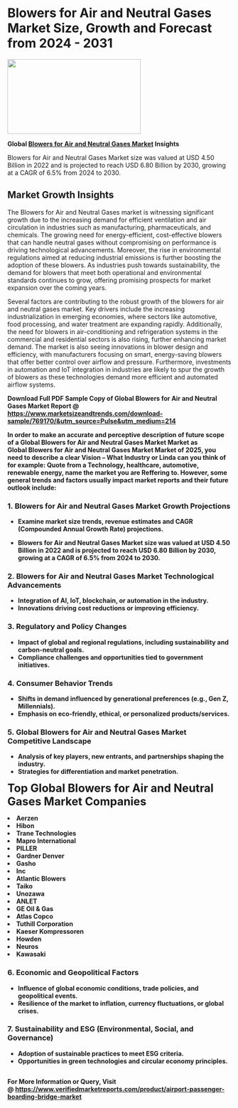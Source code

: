 <H1>Blowers for Air and Neutral Gases Market Size, Growth and Forecast from 2024 - 2031</H1><img class="aligncenter size-medium wp-image-584254" src="https://thirdeyenews.in/wp-content/uploads/2024/09/Global-Market-Research-300x168.jpeg" alt="" width="300" height="168" /><p><strong>Global&nbsp;<a href="https://www.marketsizeandtrends.com/download-sample/769170/&amp;utm_source=Pulse&amp;utm_medium=214">Blowers for Air and Neutral Gases Market</a> Insights</strong></p><p>Blowers for Air and Neutral Gases Market size was valued at USD 4.50 Billion in 2022 and is projected to reach USD 6.80 Billion by 2030, growing at a CAGR of 6.5% from 2024 to 2030.</p><p><h2>Market Growth Insights</h2> <p>The Blowers for Air and Neutral Gases market is witnessing significant growth due to the increasing demand for efficient ventilation and air circulation in industries such as manufacturing, pharmaceuticals, and chemicals. The growing need for energy-efficient, cost-effective blowers that can handle neutral gases without compromising on performance is driving technological advancements. Moreover, the rise in environmental regulations aimed at reducing industrial emissions is further boosting the adoption of these blowers. As industries push towards sustainability, the demand for blowers that meet both operational and environmental standards continues to grow, offering promising prospects for market expansion over the coming years.</p> <p><strong></strong></p> <p>Several factors are contributing to the robust growth of the blowers for air and neutral gases market. Key drivers include the increasing industrialization in emerging economies, where sectors like automotive, food processing, and water treatment are expanding rapidly. Additionally, the need for blowers in air-conditioning and refrigeration systems in the commercial and residential sectors is also rising, further enhancing market demand. The market is also seeing innovations in blower design and efficiency, with manufacturers focusing on smart, energy-saving blowers that offer better control over airflow and pressure. Furthermore, investments in automation and IoT integration in industries are likely to spur the growth of blowers as these technologies demand more efficient and automated airflow systems. <p><strong></p><p><span class=""><strong>Download Full PDF Sample Copy of Global Blowers for Air and Neutral Gases Market Report</strong> @ <a href="https://www.marketsizeandtrends.com/download-sample/769170/&amp;utm_source=Pulse&amp;utm_medium=214" target="_blank">https://www.marketsizeandtrends.com/download-sample/769170/&amp;utm_source=Pulse&amp;utm_medium=214</a></span></p><p>In order to make an accurate and perceptive description of future scope of a Global&nbsp;Blowers for Air and Neutral Gases Market Market as Global&nbsp;Blowers for Air and Neutral Gases Market Market of 2025, you need to describe a clear Vision &ndash; What Industry or Linda can you think of for example: Quote from a Technology, healthcare, automotive, renewable energy, name the market you are Reffering to. However, some general trends and factors usually impact market reports and their future outlook include:</p><h3>1.&nbsp;<strong>Blowers for Air and Neutral Gases Market Growth Projections</strong></h3><ul><li>Examine market size trends, revenue estimates and CAGR (Compounded Annual Growth Rate) projections.</li><li><p>Blowers for Air and Neutral Gases Market size was valued at USD 4.50 Billion in 2022 and is projected to reach USD 6.80 Billion by 2030, growing at a CAGR of 6.5% from 2024 to 2030.</p></li></ul><h3>2.&nbsp;<strong>Blowers for Air and Neutral Gases Market Technological Advancements</strong></h3><ul><li>Integration of AI, IoT, blockchain, or automation in the industry.</li><li>Innovations driving cost reductions or improving efficiency.</li></ul><h3>3.&nbsp;<strong>Regulatory and Policy Changes</strong></h3><ul><li>Impact of global and regional regulations, including sustainability and carbon-neutral goals.</li><li>Compliance challenges and opportunities tied to government initiatives.</li></ul><h3>4.&nbsp;<strong>Consumer Behavior Trends</strong></h3><ul><li>Shifts in demand influenced by generational preferences (e.g., Gen Z, Millennials).</li><li>Emphasis on eco-friendly, ethical, or personalized products/services.</li></ul><h3>5.&nbsp;<strong>Global Blowers for Air and Neutral Gases Market Competitive Landscape</strong></h3><ul><li>Analysis of key players, new entrants, and partnerships shaping the industry.</li><li>Strategies for differentiation and market penetration.</li></ul><p data-pm-slice="1 1 []"><span style="color: inherit; font-family: inherit; font-size: 25px;">Top Global Blowers for Air and Neutral Gases Market Companies</span></p><div class="" data-test-id=""><p><li>Aerzen</li><li> Hibon</li><li> Trane Technologies</li><li> Mapro International</li><li> PILLER</li><li> Gardner Denver</li><li> Gasho</li><li> Inc</li><li> Atlantic Blowers</li><li> Taiko</li><li> Unozawa</li><li> ANLET</li><li> GE Oil & Gas</li><li> Atlas Copco</li><li> Tuthill Corporation</li><li> Kaeser Kompressoren</li><li> Howden</li><li> Neuros</li><li> Kawasaki</li></p></div><h3>6.&nbsp;<strong>Economic and Geopolitical Factors</strong></h3><ul><li>Influence of global economic conditions, trade policies, and geopolitical events.</li><li>Resilience of the market to inflation, currency fluctuations, or global crises.</li></ul><h3>7.&nbsp;<strong>Sustainability and ESG (Environmental, Social, and Governance)</strong></h3><ul><li>Adoption of sustainable practices to meet ESG criteria.</li><li>Opportunities in green technologies and circular economy principles.</li></ul><h2><strong style="font-size: 14px;">For More Information or Query, Visit @&nbsp;</strong><a style="background-color: #ffffff; font-size: 14px;" href="https://www.marketsizeandtrends.com/report/blowers-for-air-and-neutral-gases-market/" target="_blank">https://www.verifiedmarketreports.com/product/airport-passenger-boarding-bridge-market</a></h2>
